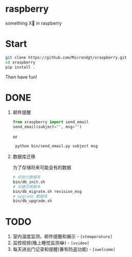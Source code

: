 # raspberry

something X🎩 in raspberry

Start
===

```bash
git clone https://github.com/Microndgt/xraspberry.git
cd xraspberry
pip install .
```

Then have fun!

DONE
===

1. 邮件提醒

    ```python
   from xraspberry import send_email
   send_email(subject="", msg="")
    ```
   
   or
   
   ```bash
    python bin/send_email.py subject msg
   ```

2. 数据库迁移
    
    为了存储将来可能会有的数据
    
    ```bash
    # 初始化数据库
    bin/db_init.sh
    # 创建迁移脚本
    bin/db_migrate.sh revision_msg
    # upgrade 数据库
    bin/db_upgrade.sh
    ```

TODO
===

1. 室内温度监测，邮件提醒和展示 - `[xtemperature]`
2. 监控视频(晚上睡觉监测😂) - `[xvideo]`
3. 每天进出门记录和提醒(兼有防盗功能) - `[xwelcome]`

